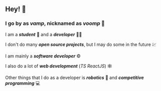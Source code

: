 ## Hey! 👋

### I go by as *vamp*, nicknamed as *voomp* 👦

I am a ***student*** 📔 and a ***developer*** 👨‍💻

I don't do many ***open source projects***, but I may do some in the future 💹

I am mainly a ***software developer*** ©

I also do a lot of ***web development*** (*TS ReactJS*) 🕸



Other things that I do as a developer is ***robotics*** 🤖 and ***competitive programming*** 💻
